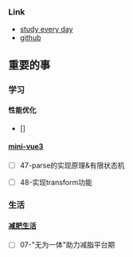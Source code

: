 ### Link
- [study every day](https://github.com/cuixiaorui/study-every-day/issues)
- [github](https://github.com/jtr354)

## 重要的事

### 学习
#### 性能优化
- []
#### [mini-vue3](https://github.com/JTR354/mini-vue3)
- [ ] 47-parse的实现原理&有限状态机
- [ ] 48-实现transform功能


### 生活

#### [减肥生活](https://github.com/JTR354/lose-fat)
- [ ] 07-"无为一体"助力减脂平台期